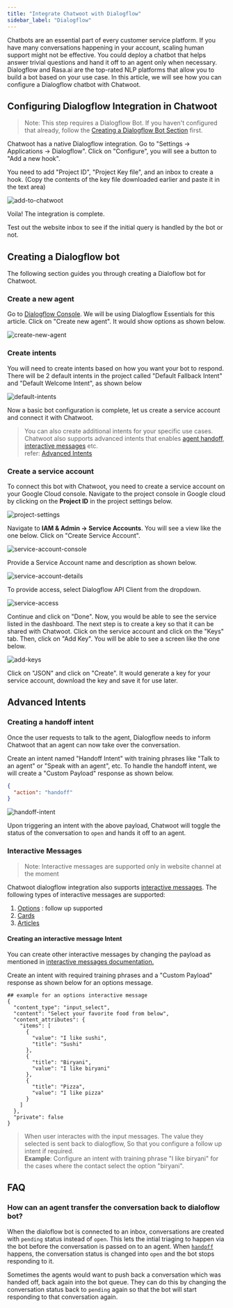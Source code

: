 ```yaml
---
title: "Integrate Chatwoot with Dialogflow"
sidebar_label: "Dialogflow"
---
```


Chatbots are an essential part of every customer service platform. If you have many conversations happening in your account, scaling human support might not be effective. You could deploy a chatbot that helps answer trivial questions and hand it off to an agent only when necessary. Dialogflow and Rasa.ai are the top-rated NLP platforms that allow you to build a bot based on your use case. In this article, we will see how you can configure a Dialogflow chatbot with Chatwoot.

## Configuring Dialogflow Integration in Chatwoot

> Note: This step requires a Dialogflow Bot. If you haven't configured that already, follow the [Creating a Dialogflow Bot Section](#creating-a-dialogflow-bot) first.

Chatwoot has a native Dialogflow integration. Go to "Settings -> Applications -> Dialogflow". Click on "Configure", you will see a button to "Add a new hook".

You need to add "Project ID", "Project Key file", and an inbox to create a hook. (Copy the contents of the key file downloaded earlier and paste it in the text area)

![add-to-chatwoot](./images/dialogflow/add-to-chatwoot.png)

Voila! The integration is complete.

Test out the website inbox to see if the initial query is handled by the bot or not.


## Creating a Dialogflow bot

The following section guides you through creating a Dialoflow bot for Chatwoot.

### Create a new agent
Go to [Dialogflow Console](https://dialogflow.cloud.google.com). We will be using Dialogflow Essentials for this article. Click on "Create new agent". It would show options as shown below.

![create-new-agent](./images/dialogflow/create-new-agent.png)

### Create intents

You will need to create intents based on how you want your bot to respond. There will be 2 default intents in the project called "Default Fallback Intent" and "Default Welcome Intent", as shown below

![default-intents](./images/dialogflow/default-intents.png)

Now a basic bot configuration is complete, let us create a service account and connect it with Chatwoot.

> You can also create additional intents for your specific use cases.<br/>
> Chatwoot also supports advanced intents that enables [agent handoff](#creating-a-handoff-intent), [interactive messages](/product/others/interactive-messages) etc. <br/> refer: [Advanced Intents](#advanced-intents)

### Create a service account

To connect this bot with Chatwoot, you need to create a service account on your Google Cloud console. Navigate to the project console in Google cloud by clicking on the **Project ID** in the project settings below.

![project-settings](./images/dialogflow/project-settings.png)

Navigate to **IAM & Admin -> Service Accounts**. You will see a view like the one below. Click on "Create Service Account".

![service-account-console](./images/dialogflow/service-account-console.png)

Provide a Service Account name and description as shown below.

![service-account-details](./images/dialogflow/service-account-details.png)

To provide access, select Dialogflow API Client from the dropdown.

![service-access](./images/dialogflow/service-access.png)

Continue and click on "Done". Now, you would be able to see the service listed in the dashboard. The next step is to create a key so that it can be shared with Chatwoot. Click on the service account and click on the "Keys" tab. Then, click on "Add Key". You will be able to see a screen like the one below.

![add-keys](./images/dialogflow/add-keys.png)

Click on "JSON" and click on "Create". It would generate a key for your service account, download the key and save it for use later.


## Advanced Intents

### Creating a handoff intent

Once the user requests to talk to the agent, Dialogflow needs to inform Chatwoot that an agent can now take over the conversation.

Create an intent named "Handoff Intent" with training phrases like "Talk to an agent" or "Speak with an agent", etc. To handle the handoff intent, we will create a "Custom Payload" response as shown below.
```json
{
  "action": "handoff"
}
```
![handoff-intent](./images/dialogflow/handoff-intent.png)

Upon triggering an intent with the above payload, Chatwoot will toggle the status of the conversation to `open` and hands it off to an agent.

### Interactive Messages
> Note: Interactive messages are supported only in website channel at the moment

Chatwoot dialogflow integration also supports [interactive messages](/product/others/interactive-messages). The following types of interactive messages are supported:

1. [Options](/product/others/interactive-messages#1-options) : follow up supported
2. [Cards](/product/others/interactive-messages#3-cards)
3. [Articles](/product/others/interactive-messages#4-articles)

#### Creating an interactive message Intent
You can create other interactive messages by changing the payload as mentioned in [interactive messages documentation.](/product/others/interactive-messages)

Create an intent with required training phrases and a "Custom Payload" response as shown below for an options message.

```
## example for an options interactive message
{
  "content_type": "input_select",
  "content": "Select your favorite food from below",
  "content_attributes": {
    "items": [
      {
        "value": "I like sushi",
        "title": "Sushi"
      },
      {
        "title": "Biryani",
        "value": "I like biryani"
      },
      {
        "title": "Pizza",
        "value": "I like pizza"
      }
    ]
  },
  "private": false
}
```
> When user interactes with the input messages. The value they selected is sent back to dialogflow, So that you configure a follow up intent if required.<br/> 
> **Example**: Configure an intent with training phrase "I like biryani" for the cases where the contact select the option "biryani".


## FAQ

### How can an agent transfer the conversation back to dialoflow bot?

When the dialoflow bot is connected to an inbox, conversations are created with `pending` status instead of `open`. This lets the intial triaging to happen via 
the bot before the conversation is passed on to an agent. When [`handoff`](#creating-a-handoff-intent) happens, the conversation status is changed into `open` and the bot stops 
responding to it. 

Sometimes the agents would want to push back a conversation which was handed off, back again into the bot queue. They can do this by changing the conversation status back to `pending` again so that the bot will start responding to that conversation again. 
